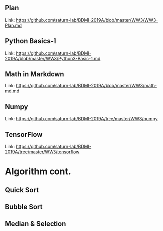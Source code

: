 ## Plan

Link: https://github.com/saturn-lab/BDMI-2019A/blob/master/WW3/WW3-Plan.md

## Python Basics-1

Link: https://github.com/saturn-lab/BDMI-2019A/blob/master/WW3/Python3-Basic-1.md

## Math in Markdown

Link: https://github.com/saturn-lab/BDMI-2019A/blob/master/WW3/math-md.md

## Numpy 

 Link: https://github.com/saturn-lab/BDMI-2019A/tree/master/WW3/numpy

## TensorFlow

Link: https://github.com/saturn-lab/BDMI-2019A/tree/master/WW3/tensorflow

# Algorithm cont.

## Quick Sort

## Bubble Sort

## Median & Selection

